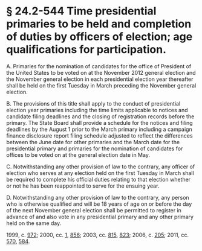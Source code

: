 # § 24.2-544 Time presidential primaries to be held and completion of duties by officers of election; age qualifications for participation.

<p>A. Primaries for the nomination of candidates for the office of President of the United States to be voted on at the November 2012 general election and the November general election in each presidential election year thereafter shall be held on the first Tuesday in March preceding the November general election.</p><p>B. The provisions of this title shall apply to the conduct of presidential election year primaries including the time limits applicable to notices and candidate filing deadlines and the closing of registration records before the primary. The State Board shall provide a schedule for the notices and filing deadlines by the August 1 prior to the March primary including a campaign finance disclosure report filing schedule adjusted to reflect the differences between the June date for other primaries and the March date for the presidential primary and primaries for the nomination of candidates for offices to be voted on at the general election date in May.</p><p>C. Notwithstanding any other provision of law to the contrary, any officer of election who serves at any election held on the first Tuesday in March shall be required to complete his official duties relating to that election whether or not he has been reappointed to serve for the ensuing year.</p><p>D. Notwithstanding any other provision of law to the contrary, any person who is otherwise qualified and will be 18 years of age on or before the day of the next November general election shall be permitted to register in advance of and also vote in any presidential primary and any other primary held on the same day.</p><p>1999, c. <a href='http://lis.virginia.gov/cgi-bin/legp604.exe?991+ful+CHAP0972'>972</a>; 2000, cc. <a href='http://lis.virginia.gov/cgi-bin/legp604.exe?001+ful+CHAP0001'>1</a>, <a href='http://lis.virginia.gov/cgi-bin/legp604.exe?001+ful+CHAP0856'>856</a>; 2003, cc. <a href='http://lis.virginia.gov/cgi-bin/legp604.exe?031+ful+CHAP0815'>815</a>, <a href='http://lis.virginia.gov/cgi-bin/legp604.exe?031+ful+CHAP0823'>823</a>; 2006, c. <a href='http://lis.virginia.gov/cgi-bin/legp604.exe?061+ful+CHAP0205'>205</a>; 2011, cc. <a href='http://lis.virginia.gov/cgi-bin/legp604.exe?111+ful+CHAP0570'>570</a>, <a href='http://lis.virginia.gov/cgi-bin/legp604.exe?111+ful+CHAP0584'>584</a>.</p>